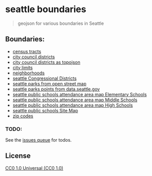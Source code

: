 # seattle boundaries

> geojson for various boundaries in Seattle

## Boundaries:

- [census tracts](/data/census-tracts.geojson)
- [city council districts](/data/city-council-districts.geojson)
- [city council districts as topojson](/data/city-council-districts.topojson.json)
- [city limits](/data/city-limits.geojson)
- [neighborhoods](/data/neighborhoods.geojson)
- [seattle Congressional Districts](/data/seattle-congress.geojson)
- [seattle parks from open street map](/data/seattle-parks-osm.geojson)
- [seattle parks points from data.seattle.gov](/data/seattle-parks-points.geojson)
- [seattle public schools attendance area map Elementary Schools](/data/sps_attendance_area_ES.geojson)
- [seattle public schools attendance area map Middle Schools](/data/sps_attendance_area_MS.geojson)
- [seattle public schools attendance area map High Schools](/data/sps_attendance_area_HS.geojson)
- [seattle public schools Site Map](/data/sps_school_site_2015_2016.geojson)
- [zip codes](/data/zip-codes.geojson)

### TODO:

See the [issues queue](http://github.com/openseattle/seattle-boundaries/issues) for todos.

## License
[CC0 1.0 Universal (CC0 1.0)](https://creativecommons.org/publicdomain/zero/1.0/)
